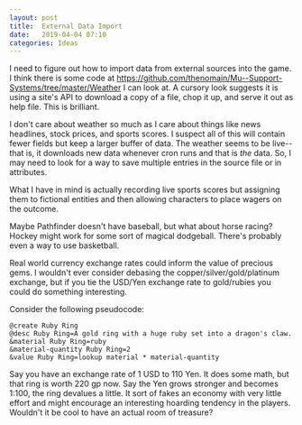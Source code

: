 ```yaml
---
layout: post
title:  External Data Import
date:   2019-04-04 07:10
categories: Ideas
---
```

I need to figure out how to import data from external sources into the game. I think there is some code at https://github.com/thenomain/Mu--Support-Systems/tree/master/Weather I can look at. A cursory look suggests it is using a site's API to download a copy of a file, chop it up, and serve it out as help file. This is brilliant.

I don't care about weather so much as I care about things like news headlines, stock prices, and sports scores. I suspect all of this will contain fewer fields but keep a larger buffer of data. The weather seems to be live--that is, it downloads new data whenever cron runs and that is _the_ data. So, I may need to look for a way to save multiple entries in the source file or in attributes.

What I have in mind is actually recording live sports scores but assigning them to fictional entities and then allowing characters to place wagers on the outcome.

Maybe Pathfinder doesn't have baseball, but what about horse racing? Hockey might work for some sort of magical dodgeball. There's probably even a way to use basketball.

Real world currency exchange rates could inform the value of precious gems. I wouldn't ever consider debasing the copper/silver/gold/platinum exchange, but if you tie the USD/Yen exchange rate to gold/rubies you could do something interesting.

Consider the following pseudocode:
```
@create Ruby Ring
@desc Ruby Ring=A gold ring with a huge ruby set into a dragon's claw.
&material Ruby Ring=ruby
&material-quantity Ruby Ring=2
&value Ruby Ring=lookup material * material-quantity
```
Say you have an exchange rate of 1 USD to 110 Yen. It does some math, but that ring is worth 220 gp now. Say the Yen grows stronger and becomes 1:100, the ring devalues a little. It sort of fakes an economy with very little effort and might encourage an interesting hoarding tendency in the players. Wouldn't it be cool to have an actual room of treasure?